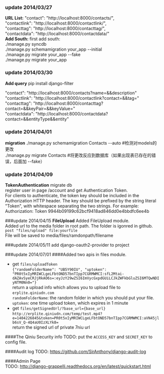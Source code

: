 <h3>update 2014/03/27</h3>
<b>URL List:</b>
"contact": "http://localhost:8000/contacts/", <br>
"contactlink": "http://localhost:8000/contactlink/",<br> 
"contacttag": "http://localhost:8000/contacttag/", <br>
"contactdata": "http://localhost:8000/contactdata/"<br>
<b>Add South:</b>
first add south:<br>
./manage.py syncdb<br>
./manage.py schemamigration your_app --initial<br>
./manage.py migrate your_app --fake<br>
./manage.py migrate your_app<br>

<h3>update 2014/03/30</h3>
<b>Add query</b>
pip install django-filter<br>

"contact": "http://localhost:8000/contacts?name=&&description"<br>
"contactlink": "http://localhost:8000/contactlink?contact=&&tag="<br> 
"contacttag": "http://localhost:8000/contacttag?contact=&&keyPair=&&keyValue=" <br>
"contactdata": "http://localhost:8000/contactdata?contact=&&entityType&&entity"<br>

<h3>update 2014/04/01</h3>
<b>migration</b>
./manage.py schemamigration Contacts --auto #检测对models的更改<br>
./manage.py migrate Contacts #将更改反应到数据库（如果出现表已存在的错误，后面加 --fake）<br>

<h3>update 2014/04/09</h3>
<b>TokenAuthentication</b>
migrate db<br>
register user in page /account and get Authentication Token.<br>
For clients to authenticate, the token key should be included in the Authorization HTTP header. The key should be prefixed by the string literal "Token", with whitespace separating the two strings. For example:<br>
Authorization: Token 9944b09199c62bcf9418ad846dd0e4bbdfc6ee4b

###update 2014/04/15
**FileUpload**
Added FileUpload module.  
Added url to the media folder in root path. The folder is igonred in github.  
```post "files/upload" file:yourfile```  
File will be saved to media/files/ramdonpath/filename 

 ###update 2014/05/11
 add django-oauth2-provider to project

###update 2014/07/01
####Added two apis in files module.  
+ get `files/uploadToken`  
`{"randomFolderName": "UB5Y90IU", "uptoken": "PR0t5xIyMRIWCLgeLFbtOND57bnTIpp7CGRMWMCI:sfL2Mtai-dAZAvSyeCRJjRkAO6s=:eyJzY29wZSI6ImVycGxpdGUiLCJkZWFkbGluZSI6MTQwNDIyNTM0Nn0="}`  
return a upload info which allows you to upload file to `erplite.qiniudn.com`  
`randomFolderName`: the random folder in which you should put your file.  
`uptoken`: one time upload token, which expires in 1 minute
+ get `files/getSignedUrl/?base_url={base_url}`  
`http://erplite.qiniudn.com/temp/test.mp4?e=1404226845&token=PR0t5xIyMRIWCLgeLFbtOND57bnTIpp7CGRMWMCI:aVN45jlb6sV_Q-4Q4aU0IzXLYk8=`  
return the signed url of private 7niu url  

####The Qiniu Security info
TODO: put the `ACCESS_KEY` and `SECRET_KEY` to config file.  

####Audit log
TODO: https://github.com/SirAnthony/django-audit-log  

####Admin Page  
TODO: http://django-grappelli.readthedocs.org/en/latest/quickstart.html  



